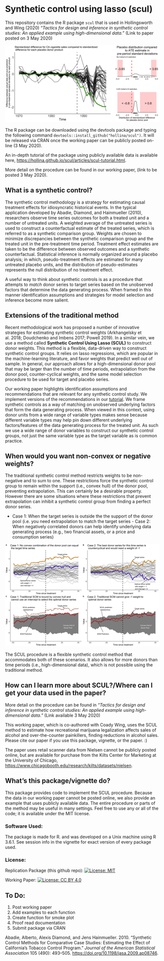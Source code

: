 
<!-- README.md is generated from README.Rmd. Please edit that file -->

# Synthetic control using lasso (scul)

This repository contains the R package `scul` that is used in
Hollingsworth and Wing (2020) *“Tactics for design and inference in
synthetic control studies: An applied example using high-dimensional
data.”* (Link to paper posted on 3 May 2020)

![figure1](vignettes/vignette_output/ReadMeFigure.png)

The R package can be downloaded using the devtools package and typing
the following command `devtools::install_github("hollina/scul")`. It
will be released via CRAN once the working paper can be publicly posted
on-line (3 May 2020).

An in-depth tutorial of the package using publicly available data is
available here,
<https://hollina.github.io/scul/articles/scul-tutorial.html>.

More detail on the procedure can be found in our working paper, (link to
be posted 3 May 2020).

## What is a synthetic control?

The synthetic control methodology is a strategy for estimating causal
treatment effects for idiosyncratic historical events. In the typical
application developed by Abadie, Diamond, and Hainmueller (2010),
researchers observe time series outcomes for both a treated unit and a
number of untreated units. A weighted average of the untreated series is
used to construct a counterfactual estimate of the treated series, which
is referred to as a synthetic comparison group. Weights are chosen to
minimize discrepancies between the synthetic comparison group and the
treated unit in the pre-treatment time period. Treatment effect
estimates are taken to be the difference between observed outcomes and a
synthetic counterfactual. Statistical inference is normally organized
around a placebo analysis; in which, pseudo-treatment effects are
estimated for many untreated placebo units, and the distribution of
pseudo-estimates represents the null distribution of no treatment
effect.

A useful way to think about synthetic controls is as a procedure that
attempts to *match* donor series to target series based on the
unobserved factors that determine the data generating process. When
framed in this manner identification assumptions and strategies for
model selection and inference become more salient.

## Extensions of the traditional method

Recent methodological work has proposed a number of innovative
strategies for estimating synthetic control weights (Arkhangelsky et
al. 2018; Doudchenko and Imbens 2017; Powell 2019). In a similar vein,
we use a method called **Synthetic Control Using Lasso (SCUL)** to
construct donor weights. This method is a flexible, data-driven way to
construct synthetic control groups. It relies on lasso regressions,
which are popular in the machine-learning literature, and favor weights
that predict well out of sample. In general, our approach allows for a
high-dimensional donor pool that may be larger than the number of time
periods, extrapolation from the donor pool, counter-cyclical weights,
and the same model selection procedure to be used for target and placebo
series.

Our working paper highlights identification assumptions and
recommendations that are relevant for any synthetic control study. We
implement versions of the recommendations in our
[tutorial](https://hollina.github.io/scul/articles/scul-tutorial.html).
We frame synthetic controls as a way of matching on unobserved
underlying factors that form the data generating process. When viewed in
this context, using donor units from a wide range of variable types
makes sense because different variable types may help pin down different
underlying factors/features of the data generating process for the
treated unit. As such we use a wide range of donor variables to
construct our synthetic control groups, not just the same variable type
as the target variable as is common practice.

## When would you want non-convex or negative weights?

The traditional synthetic control method restricts weights to be
non-negative and to sum to one. These restrictions force the synthetic
control group to remain within the support (i.e., convex hull) of the
donor pool, preventing extrapolation. This can certainly be a desirable
property. However there are some situations where these restrictions
that prevent extrapolation can inhibit a synthetic control group from
finding a perfect donor series.

  - Case 1: When the target series is outside the the support of the
    donor pool (i.e. you need extrapolation to match the target series -
    Case 2: When negatively correlated donors can help identify
    underlying data generating process (e.g., two financial assets, or a
    price and consumption series)

![figure2](vignettes/vignette_output/time_series_convex_hull.png)

The SCUL procedure is a flexible synthetic control method that
accommodates both of these scenarios. It also allows for more donors
than time periods (i.e., high-dimensional data), which is not possible
using the traditional
method.

## How can I learn more about SCUL?/Where can I get your data used in the paper?

More detail on the procedure can be found in *“Tactics for design and
inference in synthetic control studies: An applied example using
high-dimensional data.”* (Link available 3 May 2020)

This working paper, which is co-authored with Coady Wing, uses the SCUL
method to estimate how recreational marijuana legalization affects sales
of alcohol and over-the-counter painkillers, finding reductions in
alcohol sales. Please cite our paper if you use this package, vignette,
or the paper. :)

The paper uses retail scanner data from Nielsen cannot be publicly
posted online, but are available for purchase from the Kilts Center for
Marketing at the University of Chicago,
<https://www.chicagobooth.edu/research/kilts/datasets/nielsen>.

## What’s this package/vignette do?

This package provides code to implement the SCUL procedure. Because the
data in our working paper cannot be posted online, we also provide an
example that uses publicly available data. The entire procedure or parts
of the method may be useful in many settings. Feel free to use any or
all of the code; it is available under the MIT license.

### Software Used:

The package is made for R. and was developed on a Unix machine using R
3.6.1. See session info in the vignette for exact version of every
package used.

### License:

Replication Package (this github repo): [![License:
MIT](https://img.shields.io/badge/License-MIT-yellow.svg)](https://opensource.org/licenses/MIT)

Working Paper: [![License: CC
BY 4.0](https://img.shields.io/badge/License-CC%20BY%204.0-lightgrey.svg)](https://creativecommons.org/licenses/by/4.0/)

## To Do:

1.  Post working paper
2.  Add examples to each function
3.  Create function for smoke plot
4.  Proof read documentation
5.  Submit package via CRAN

<div id="refs" class="references">

<div id="ref-Abadie2010">

Abadie, Alberto, Alexis Diamond, and Jens Hainmueller. 2010. “Synthetic
Control Methods for Comparative Case Studies: Estimating the Effect of
California’s Tobacco Control Program.” *Journal of the American
Statistical Association* 105 (490): 493–505.
<https://doi.org/10.1198/jasa.2009.ap08746>.

</div>

</div>
